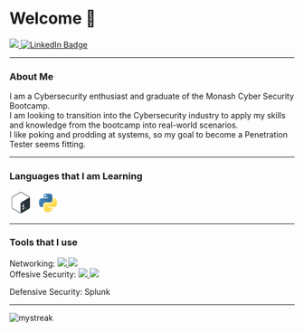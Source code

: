 # Welcome :wave:

<div id="badges">
  <a href="https://tryhackme.com/p/Swankypants/">
    <img src="https://img.shields.io/badge/TryHackMe-0E4D92?style=flat&logo=TryHackMe"/>
  </a>
  <a href="https://www.linkedin.com/in/ben-tonissen-mcgrath-22bb4a5b/">
    <img src="https://img.shields.io/badge/LinkedIn-blue?style=flat&logo=linkedin&logoColor=white" alt="LinkedIn Badge"/>
  </a>
</div>

---
    
### About Me

I am a Cybersecurity enthusiast and graduate of the Monash Cyber Security Bootcamp. <br>
I am looking to transition into the Cybersecurity industry to apply my skills and knowledge from the bootcamp into real-world scenarios. <br>
I like poking and prodding at systems, so my goal to become a Penetration Tester seems fitting. <br>

---

### Languages that I am Learning
<div>
  <img src="https://github.com/devicons/devicon/blob/master/icons/bash/bash-original.svg" title="Bash" alt="Bash" width="40" height="40"/>&nbsp;
  <img src="https://github.com/devicons/devicon/blob/master/icons/python/python-original.svg" title="Bash" alt="Bash" width="40" height="40"/>&nbsp;
</div>

---

### Tools that I use

<div id="badges">  
  Networking:
  <a href="">
    <img src="https://img.shields.io/badge/Nmap-2874A6?style=flat" />
  </a>
  <a href="">
    <img src="https://img.shields.io/badge/Zenmap-2E86C1?style=flat" />
  </a>
</div>

<div id="badges">
  Offesive Security:
  <a href="">
    <img src="https://img.shields.io/badge/Metasploit-3498DB?style=flat" />
  </a>
  <a href="">
    <img src="https://img.shields.io/badge/Burpsuite-5DADE2?style=flat" />
  </a>
</div>

Defensive Security: Splunk

---

<img src="https://github-readme-streak-stats.herokuapp.com/?user=SwankyCS&theme=prussian" alt="mystreak"/>


